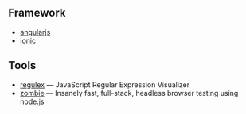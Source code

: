## Framework

- [angularjs](http://angularjs.org/)
- [ionic](https://github.com/driftyco/ionic)

## Tools

- [regulex](http://jex.im/regulex/) — JavaScript Regular Expression Visualizer
- [zombie](https://github.com/assaf/zombie) — Insanely fast, full-stack, headless browser testing using node.js
